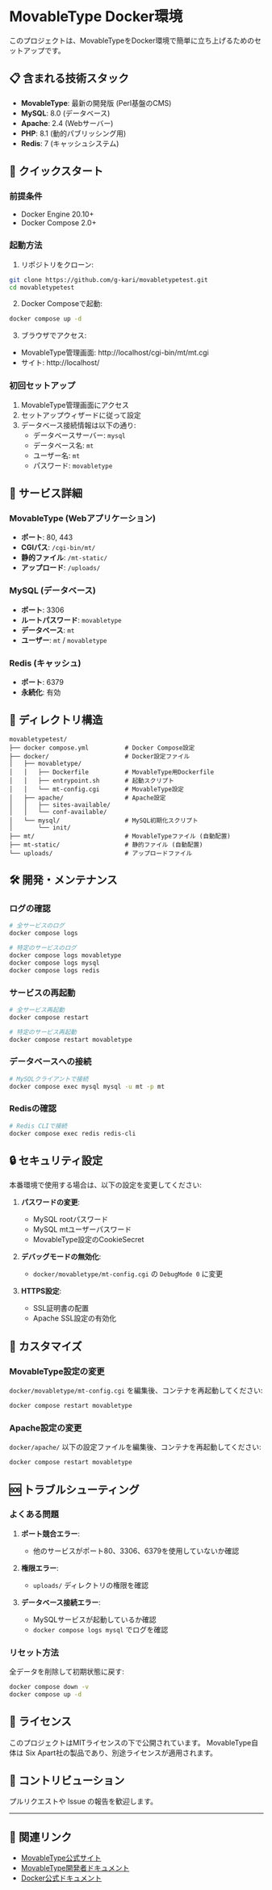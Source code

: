 # MovableType Docker環境

このプロジェクトは、MovableTypeをDocker環境で簡単に立ち上げるためのセットアップです。

## 📋 含まれる技術スタック

- **MovableType**: 最新の開発版 (Perl基盤のCMS)
- **MySQL**: 8.0 (データベース)
- **Apache**: 2.4 (Webサーバー)
- **PHP**: 8.1 (動的パブリッシング用)
- **Redis**: 7 (キャッシュシステム)

## 🚀 クイックスタート

### 前提条件

- Docker Engine 20.10+
- Docker Compose 2.0+

### 起動方法

1. リポジトリをクローン:
```bash
git clone https://github.com/g-kari/movabletypetest.git
cd movabletypetest
```

2. Docker Composeで起動:
```bash
docker compose up -d
```

3. ブラウザでアクセス:
- MovableType管理画面: http://localhost/cgi-bin/mt/mt.cgi
- サイト: http://localhost/

### 初回セットアップ

1. MovableType管理画面にアクセス
2. セットアップウィザードに従って設定
3. データベース接続情報は以下の通り:
   - データベースサーバー: `mysql`
   - データベース名: `mt`
   - ユーザー名: `mt`
   - パスワード: `movabletype`

## 🔧 サービス詳細

### MovableType (Webアプリケーション)
- **ポート**: 80, 443
- **CGIパス**: `/cgi-bin/mt/`
- **静的ファイル**: `/mt-static/`
- **アップロード**: `/uploads/`

### MySQL (データベース)
- **ポート**: 3306
- **ルートパスワード**: `movabletype`
- **データベース**: `mt`
- **ユーザー**: `mt` / `movabletype`

### Redis (キャッシュ)
- **ポート**: 6379
- **永続化**: 有効

## 📁 ディレクトリ構造

```
movabletypetest/
├── docker compose.yml          # Docker Compose設定
├── docker/                     # Docker設定ファイル
│   ├── movabletype/
│   │   ├── Dockerfile          # MovableType用Dockerfile
│   │   ├── entrypoint.sh       # 起動スクリプト
│   │   └── mt-config.cgi       # MovableType設定
│   ├── apache/                 # Apache設定
│   │   ├── sites-available/
│   │   └── conf-available/
│   └── mysql/                  # MySQL初期化スクリプト
│       └── init/
├── mt/                         # MovableTypeファイル (自動配置)
├── mt-static/                  # 静的ファイル (自動配置)
└── uploads/                    # アップロードファイル
```

## 🛠️ 開発・メンテナンス

### ログの確認

```bash
# 全サービスのログ
docker compose logs

# 特定のサービスのログ
docker compose logs movabletype
docker compose logs mysql
docker compose logs redis
```

### サービスの再起動

```bash
# 全サービス再起動
docker compose restart

# 特定のサービス再起動
docker compose restart movabletype
```

### データベースへの接続

```bash
# MySQLクライアントで接続
docker compose exec mysql mysql -u mt -p mt
```

### Redisの確認

```bash
# Redis CLIで接続
docker compose exec redis redis-cli
```

## 🔒 セキュリティ設定

本番環境で使用する場合は、以下の設定を変更してください:

1. **パスワードの変更**:
   - MySQL rootパスワード
   - MySQL mtユーザーパスワード
   - MovableType設定のCookieSecret

2. **デバッグモードの無効化**:
   - `docker/movabletype/mt-config.cgi` の `DebugMode 0` に変更

3. **HTTPS設定**:
   - SSL証明書の配置
   - Apache SSL設定の有効化

## 📝 カスタマイズ

### MovableType設定の変更

`docker/movabletype/mt-config.cgi` を編集後、コンテナを再起動してください:

```bash
docker compose restart movabletype
```

### Apache設定の変更

`docker/apache/` 以下の設定ファイルを編集後、コンテナを再起動してください:

```bash
docker compose restart movabletype
```

## 🆘 トラブルシューティング

### よくある問題

1. **ポート競合エラー**:
   - 他のサービスがポート80、3306、6379を使用していないか確認

2. **権限エラー**:
   - `uploads/` ディレクトリの権限を確認

3. **データベース接続エラー**:
   - MySQLサービスが起動しているか確認
   - `docker compose logs mysql` でログを確認

### リセット方法

全データを削除して初期状態に戻す:

```bash
docker compose down -v
docker compose up -d
```

## 📜 ライセンス

このプロジェクトはMITライセンスの下で公開されています。
MovableType自体は Six Apart社の製品であり、別途ライセンスが適用されます。

## 🤝 コントリビューション

プルリクエストや Issue の報告を歓迎します。

---

## 🔗 関連リンク

- [MovableType公式サイト](https://www.movabletype.org/)
- [MovableType開発者ドキュメント](https://www.movabletype.org/documentation/)
- [Docker公式ドキュメント](https://docs.docker.com/)